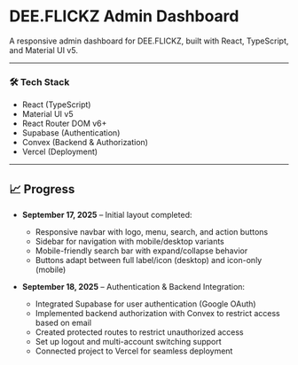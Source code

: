 # DEE.FLICKZ Admin Dashboard

A responsive admin dashboard for DEE.FLICKZ, built with React, TypeScript, and Material UI v5.

---

### 🛠 Tech Stack

- React (TypeScript)  
- Material UI v5  
- React Router DOM v6+  
- Supabase (Authentication)  
- Convex (Backend & Authorization)  
- Vercel (Deployment)


---

## 📈 Progress

- **September 17, 2025** – Initial layout completed:
  - Responsive navbar with logo, menu, search, and action buttons
  - Sidebar for navigation with mobile/desktop variants
  - Mobile-friendly search bar with expand/collapse behavior
  - Buttons adapt between full label/icon (desktop) and icon-only (mobile)

- **September 18, 2025** – Authentication & Backend Integration:  
  - Integrated Supabase for user authentication (Google OAuth)  
  - Implemented backend authorization with Convex to restrict access based on email
  - Created protected routes to restrict unauthorized access  
  - Set up logout and multi-account switching support  
  - Connected project to Vercel for seamless deployment
